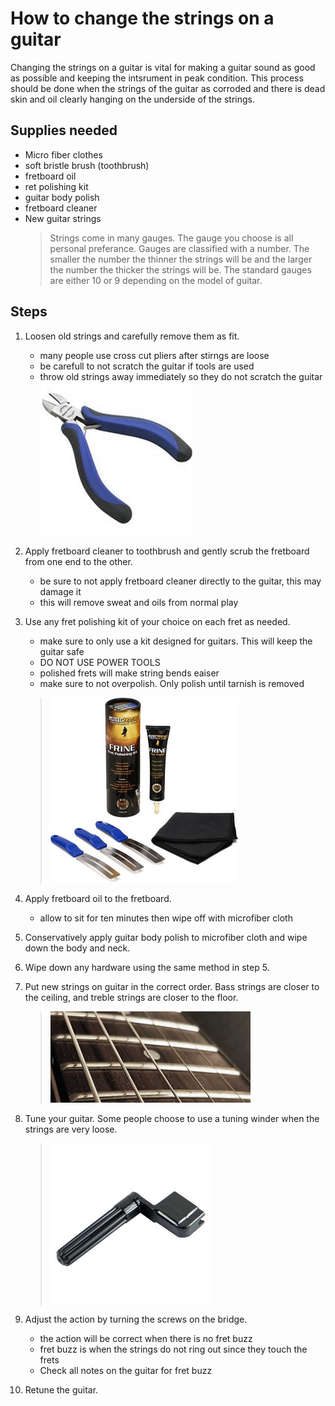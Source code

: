 # How to change the strings on a guitar

Changing the strings on a guitar is vital for making a guitar sound as good as possible and keeping the intsrument in peak condition. This  process should be done when the strings of the guitar as corroded and there is dead skin and oil clearly hanging on the underside of the strings.


## Supplies needed

- Micro fiber clothes
- soft bristle brush (toothbrush)
- fretboard oil
- ret polishing kit
- guitar body polish
- fretboard cleaner
- New guitar strings
   > Strings come in many gauges. The gauge you choose is all personal preferance. Gauges are classified with a number. The smaller the number the thinner the strings will be and the larger the number the thicker the strings will be. The standard gauges are either 10 or 9 depending on the model of guitar.

## Steps

1. Loosen old strings and carefully remove them as fit.
    - many people use cross cut pliers after stirngs are loose
    - be carefull to not scratch the guitar if tools are used
    - throw old strings away immediately so they do not scratch the guitar
      ![cutter](cutter.jpeg)

2. Apply fretboard cleaner to toothbrush and gently scrub the fretboard from one end to the other.
    - be sure to not apply fretboard cleaner directly to the guitar, this may damage it
    - this will remove sweat and oils from normal play
    
3. Use any fret polishing kit of your choice on each fret as needed.
    - make sure to only use a kit designed for guitars. This will keep the guitar safe
    - DO NOT USE POWER TOOLS
    - polished frets will make string bends eaiser
    - make sure to not overpolish. Only polish until tarnish is removed
     > ![polish](polish.jpg)

4. Apply fretboard oil to the fretboard.
    - allow to sit for ten minutes then wipe off with microfiber cloth

5. Conservatively apply guitar body polish to microfiber cloth and wipe down the body and neck.

6. Wipe down any hardware using the same method in step 5.

7. Put new strings on guitar in the correct order. Bass strings are closer to the ceiling,
and treble strings are closer to the floor.
     > ![strings](strings.jpg)

8. Tune your guitar. Some people choose to use a tuning winder when the strings are very loose.
     > ![winder](winder.jpg)

9. Adjust the action by turning the screws on the bridge.
    - the action will be correct when there is no fret buzz
    - fret buzz is when the strings do not ring out since they touch the frets
    - Check all notes on the guitar for fret buzz

10. Retune the guitar.



